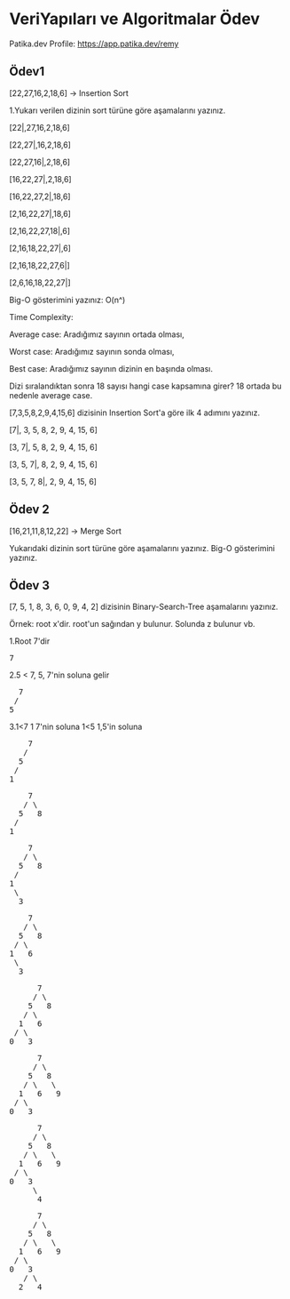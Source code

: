 # VeriYapıları ve Algoritmalar Ödev
Patika.dev Profile: https://app.patika.dev/remy

## Ödev1

[22,27,16,2,18,6] -> Insertion Sort

1.Yukarı verilen dizinin sort türüne göre aşamalarını yazınız.

[22|,27,16,2,18,6]

[22,27|,16,2,18,6] 

[22,27,16|,2,18,6] 

[16,22,27|,2,18,6]

[16,22,27,2|,18,6] 

[2,16,22,27|,18,6]

[2,16,22,27,18|,6]

[2,16,18,22,27|,6]

[2,16,18,22,27,6|]

[2,6,16,18,22,27|]

Big-O gösterimini yazınız: O(n^)

Time Complexity: 

Average case: Aradığımız sayının ortada olması,

Worst case: Aradığımız sayının sonda olması, 

Best case: Aradığımız sayının dizinin en başında olması.

Dizi sıralandıktan sonra 18 sayısı hangi case kapsamına girer? 18 ortada bu nedenle average case.


[7,3,5,8,2,9,4,15,6] dizisinin Insertion Sort'a göre ilk 4 adımını yazınız.

[7|, 3, 5, 8, 2, 9, 4, 15, 6]

[3, 7|, 5, 8, 2, 9, 4, 15, 6]

[3, 5, 7|, 8, 2, 9, 4, 15, 6]

[3, 5, 7, 8|, 2, 9, 4, 15, 6]

## Ödev 2

[16,21,11,8,12,22] -> Merge Sort

Yukarıdaki dizinin sort türüne göre aşamalarını yazınız.
Big-O gösterimini yazınız.

## Ödev 3

[7, 5, 1, 8, 3, 6, 0, 9, 4, 2] dizisinin Binary-Search-Tree aşamalarını yazınız.

Örnek: root x'dir. root'un sağından y bulunur. Solunda z bulunur vb.

1.Root 7'dir
<pre>
7
</pre>
2.5 < 7, 
  5, 7'nin soluna gelir
<pre>
  7
 /
5
</pre>
3.1<7
  1 7'nin soluna
  1<5
  1,5'in soluna
<pre>
    7
   /
  5
 /
1
</pre>


<pre>
    7
   / \
  5   8
 /
1
</pre>

<pre>
    7
   / \
  5   8
 /
1
 \
  3
</pre>

<pre>
    7
   / \
  5   8
 / \
1   6
 \
  3
</pre>

<pre>
      7
     / \
    5   8
   / \
  1   6
 / \
0   3
</pre>

<pre>
      7
     / \
    5   8
   / \   \
  1   6   9
 / \
0   3      
</pre>

<pre>
      7
     / \
    5   8
   / \   \
  1   6   9
 / \
0   3
     \
      4
</pre>

<pre>
      7
     / \
    5   8
   / \   \
  1   6   9
 / \
0   3
   / \
  2   4
</pre>
